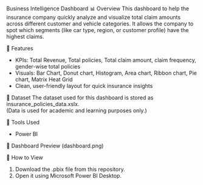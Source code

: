Business Intelligence Dashboard
📊 Overview
This dashboard to help the insurance company quickly analyze and visualize total claim amounts across different customer and vehicle categories. It allows the company to spot which segments (like car type, region, or customer profile) have the highest claims.

🧠 Features
- KPIs: Total Revenue, Total policies, Total claim amount, claim frequency, gender-wise total policies
- Visuals: Bar Chart, Donut chart, Histogram, Area chart, Ribbon chart, Pie chart, Matrix Heat Grid
- Clean, user-friendly layout for quick insurance insights

🧾 Dataset
The dataset used for this dashboard is stored as insurance_policies_data.xslx.  
(Data is used for academic and learning purposes only.)

🧰 Tools Used
- Power BI

📸 Dashboard Preview
(dashboard.png)

🚀 How to View
1. Download the .pbix file from this repository.  
2. Open it using Microsoft Power BI Desktop.  
